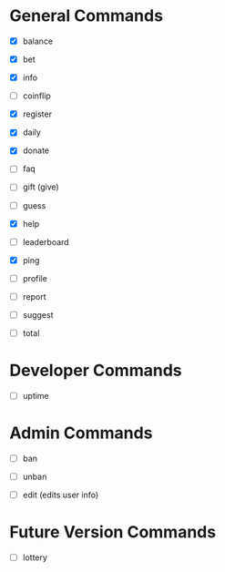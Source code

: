 # General Commands
- [x] balance
- [x] bet
- [x] info
- [ ] coinflip
- [x] register
- [x] daily
- [x] donate
- [ ] faq
- [ ] gift (give)
- [ ] guess
- [x] help
- [ ] leaderboard
- [x] ping
- [ ] profile
- [ ] report
- [ ] suggest
- [ ] total


# Developer Commands
- [ ] uptime


# Admin Commands
- [ ] ban
- [ ] unban
- [ ] edit (edits user info)


# Future Version Commands
- [ ] lottery
